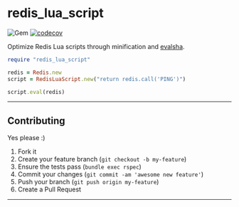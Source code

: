 redis_lua_script
======
![Gem](https://img.shields.io/gem/dt/redis_lua_script?style=plastic)
[![codecov](https://codecov.io/gh/dpep/redis_lua_script_rb/branch/main/graph/badge.svg)](https://codecov.io/gh/dpep/redis_lua_script_rb)

Optimize Redis Lua scripts through minification and [evalsha](https://redis.io/commands/EVALSHA).


```ruby
require "redis_lua_script"

redis = Redis.new
script = RedisLuaScript.new("return redis.call('PING')")

script.eval(redis)
```


----
## Contributing

Yes please  :)

1. Fork it
1. Create your feature branch (`git checkout -b my-feature`)
1. Ensure the tests pass (`bundle exec rspec`)
1. Commit your changes (`git commit -am 'awesome new feature'`)
1. Push your branch (`git push origin my-feature`)
1. Create a Pull Request


----
